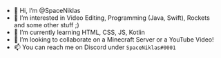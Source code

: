- 👋 Hi, I’m @SpaceNiklas
- 👀 I’m interested in Video Editing, Programming (Java, Swift), Rockets and some other stuff ;)
- 🌱 I’m currently learning HTML, CSS, JS, Kotlin
- 💞️ I’m looking to collaborate on a Minecraft Server or a YouTube Video!
- 📫 You can reach me on Discord under `SpaceNiklas#0001`

<!---
SpaceNiklas/SpaceNiklas is a ✨ special ✨ repository because its `README.md` (this file) appears on your GitHub profile.
You can click the Preview link to take a look at your changes.
--->
